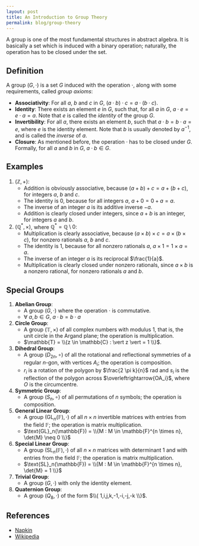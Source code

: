 ```yaml
---
layout: post
title: An Introduction to Group Theory
permalink: blog/group-theory
---
```


A group is one of the most fundamental structures in abstract algebra. It is basically a set which is induced with a binary operation; naturally, the operation has to be closed under the set.

## Definition

A group $(G, \cdot)$ is a set $G$ induced with the operation $\cdot$, along with some requirements, called _group axioms_:

- **Associativity**: For all $a$, $b$ and $c$ in $G$, $(a \cdot b) \cdot c = a \cdot (b \cdot c)$.
- **Identity**: There exists an element $e$ in $G$, such that, for all $a$ in $G$, $a \cdot e = e \cdot a = a$. Note that $e$ is called the _identity_ of the group $G$.
- **Invertibility**: For all $a$, there exists an element $b$, such that $a \cdot b = b \cdot a = e$, where $e$ is the identity element. Note that $b$ is usually denoted by $a^{-1}$, and is called the _inverse_ of $a$.
- **Closure**: As mentioned before, the operation $\cdot$ has to be closed under $G$. Formally, for all $a$ and $b$ in $G$, $a \cdot b \in G$.

## Examples

1. $(\mathbb{Z}, +)$:
    - Addition is obviously associative, because $(a + b) + c = a + (b + c)$, for integers $a$, $b$ and $c$.
    - The identity is $0$, because for all integers $a$, $a + 0 = 0 + a = a$.
    - The inverse of an integer $a$ is its additive inverse $-a$.
    - Addition is clearly closed under integers, since $a + b$ is an integer, for integers $a$ and $b$.
2. $(\mathbb{Q}^{\ast}, \times)$, where $\mathbb{Q}^{\ast} = \mathbb{Q} \setminus {0}$:
    - Multiplication is clearly associative, because $(a \times b) \times c = a \times (b \times c)$, for nonzero rationals $a$, $b$ and $c$.
    - The identity is $1$, because for all nonzero rationals $a$, $a \times 1 = 1 \times a = a$.
    - The inverse of an integer $a$ is its reciprocal $\frac{1}{a}$.
    - Multiplication is clearly closed under nonzero rationals, since $a \times b$ is a nonzero rational, for nonzero rationals $a$ and $b$.

## Special Groups

1. **Abelian Group**:
    - A group $(G, \cdot)$ where the operation $\cdot$ is commutative.
    - $\forall$ $a, b \in G,$ $a \cdot b = b \cdot a$
2. **Circle Group**:
    - A group $(\mathbb{T}, \times)$ of all complex numbers with modulus $1$, that is, the unit circle in the Argand plane; the operation is multiplication.
    - $\mathbb{T} = \\{z \in \mathbb{C} : \vert z \vert = 1 \\}$.
3. **Dihedral Group**:
    - A group $(D_{2n}, \circ)$ of all the rotational and reflectional symmetries of a regular $n$-gon, with vertices $A_i$; the operation is composition.
    - $r_i$ is a rotation of the polygon by $\frac{2 \pi k}{n}$ $\mathrm{rad}$ and $s_i$ is the reflection of the polygon across $\overleftrightarrow{OA_i}$, where $O$ is the circumcentre.
4. **Symmetric Group**:
    - A group $(S_n, \circ)$ of all permutations of $n$ symbols; the operation is composition.
5. **General Linear Group**:
    - A group $(\text{GL}_n(\mathbb{F}), \cdot)$ of all $n \times n$ invertible matrices with entries from the field $\mathbb{F}$; the operation is matrix multiplication.
    - $\text{GL}_n(\mathbb{F}) = \\{M : M \in \mathbb{F}^{n \times n}, \det{M} \neq 0 \\}$
6. **Special Linear Group**:
    - A group $(\text{SL}_n(\mathbb{F}), \cdot)$ of all $n \times n$ matrices with determinant 1 and with entries from the field $\mathbb{F}$; the operation is matrix multiplication.
    - $\text{SL}_n(\mathbb{F}) = \\{M : M \in \mathbb{F}^{n \times n}, \det{M} = 1 \\}$
7. **Trivial Group**:
    - A group $(G, \cdot)$ with only the identity element.
8. **Quaternion Group**:
    - A group $(Q_8, \cdot)$ of the form $\\{ 1,i,j,k,-1,-i,-j,-k \\}$.

## References

- [Napkin](https://web.evanchen.cc/napkin.html)
- [Wikipedia](https://wikipedia.org/)
